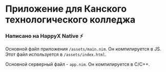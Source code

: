 # Приложение для Канского технологического колледжа
### Написано на HappyX Native ⚡


Основной файл приложения `/assets/main.nim`. Он компилируется в JS.
Этот файл используется в `/assets/index.html`.

Основной серверный файл - `app.nim`. Он компилируется в C/C++.

